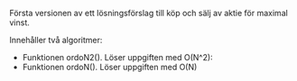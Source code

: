 Första versionen av ett lösningsförslag till köp och sälj av aktie för maximal vinst.


Innehåller två algoritmer:
* Funktionen ordoN2(). Löser uppgiften med O(N^2):
* Funktionen ordoN(). Löser uppgiften med O(N)


